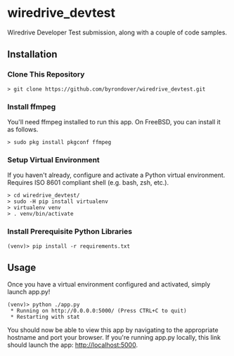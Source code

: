# wiredrive_devtest
Wiredrive Developer Test submission, along with a couple of code samples.

## Installation

### Clone This Repository

```
> git clone https://github.com/byrondover/wiredrive_devtest.git
```

### Install ffmpeg

You'll need ffmpeg installed to run this app. On FreeBSD, you can install it as follows.

```
> sudo pkg install pkgconf ffmpeg
```

### Setup Virtual Environment

If you haven't already, configure and activate a Python virtual environment. Requires ISO 8601 compliant shell (e.g. bash, zsh, etc.).

```
> cd wiredrive_devtest/
> sudo -H pip install virtualenv
> virtualenv venv
> . venv/bin/activate
```

### Install Prerequisite Python Libraries

```
(venv)> pip install -r requirements.txt
```

## Usage

Once you have a virtual environment configured and activated, simply launch app.py!

```
(venv)> python ./app.py
 * Running on http://0.0.0.0:5000/ (Press CTRL+C to quit)
 * Restarting with stat
```

You should now be able to view this app by navigating to the appropriate hostname and port your browser. If you're running app.py locally, this link should launch the app: [http://localhost:5000](http://localhost:5000/).
